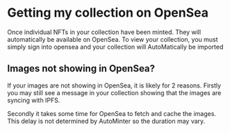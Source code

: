 # Getting my collection on OpenSea

Once individual NFTs in your collection have been minted. They will automatically be available on OpenSea. To view your collection, you must simply sign into opensea and your collection will AutoMatically be imported



## Images not showing in OpenSea?

If your images are not showing in OpenSea, it is likely for 2 reasons. Firstly you may still see a message in your collection showing that the images are syncing with IPFS.

Secondly it takes some time for OpenSea to fetch and cache the images. This delay is not determined by AutoMinter so the duration may vary.
